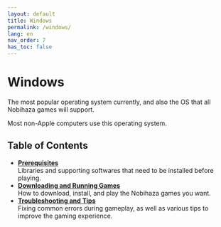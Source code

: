 ```yaml
---
layout: default
title: Windows
permalink: /windows/
lang: en
nav_order: 7
has_toc: false
---
```


# Windows

The most popular operating system currently, and also the OS that all Nobihaza games will support.

Most non-Apple computers use this operating system.

## Table of Contents

* **[Prerequisites](prerequisities)**<br>Libraries and supporting softwares that need to be installed before playing.
* **[Downloading and Running Games](installation)**<br>How to download, install, and play the Nobihaza games you want.
* **[Troubleshooting and Tips](troubleshooting)**<br>Fixing common errors during gameplay, as well as various tips to improve the gaming experience.